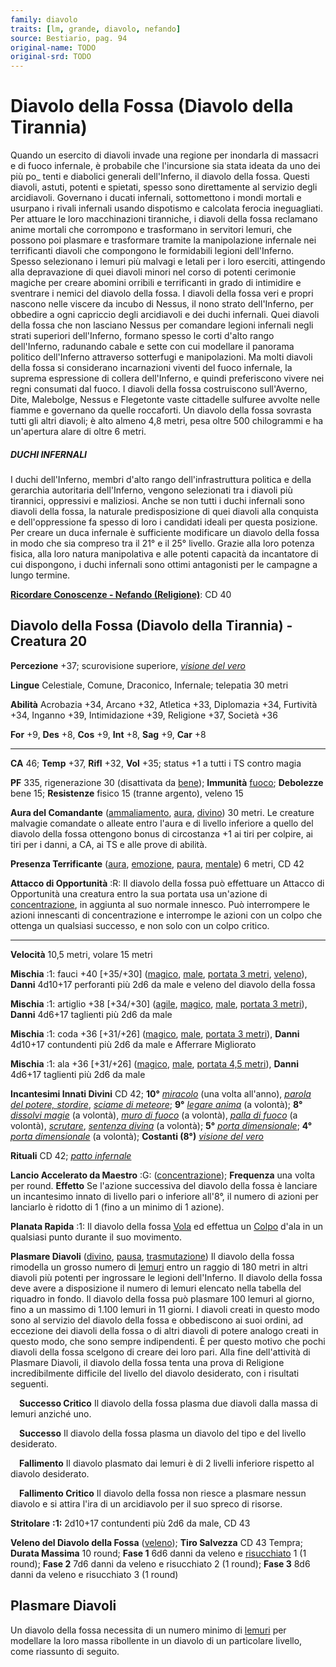 ```yaml
---
family: diavolo
traits: [lm, grande, diavolo, nefando]
source: Bestiario, pag. 94
original-name: TODO
original-srd: TODO
---
```


# Diavolo della Fossa (Diavolo della Tirannia)

Quando un esercito di diavoli invade una regione per inondarla di massacri e di
fuoco infernale, è probabile che l'incursione sia stata ideata da uno dei più
po\_ tenti e diabolici generali dell'Inferno, il diavolo della fossa. Questi
diavoli, astuti, potenti e spietati, spesso sono direttamente al servizio degli
arcidiavoli. Governano i ducati infernali, sottomettono i mondi mortali e
usurpano i rivali infernali usando dispotismo e calcolata ferocia ineguagliati.
Per attuare le loro macchinazioni tiranniche, i diavoli della fossa reclamano
anime mortali che corrompono e trasformano in servitori lemuri, che possono poi
plasmare e trasformare tramite la manipolazione infernale nei terrificanti
diavoli che compongono le formidabili legioni dell'Inferno. Spesso selezionano i
lemuri più malvagi e letali per i loro eserciti, attingendo alla depravazione di
quei diavoli minori nel corso di potenti cerimonie magiche per creare abomini
orribili e terrificanti in grado di intimidire e sventrare i nemici del diavolo
della fossa. I diavoli della fossa veri e propri nascono nelle viscere da incubo
di Nessus, il nono strato dell'Inferno, per obbedire a ogni capriccio degli
arcidiavoli e dei duchi infernali. Quei diavoli della fossa che non lasciano
Nessus per comandare legioni infernali negli strati superiori dell'Inferno,
formano spesso le corti d'alto rango dell'Inferno, radunando cabale e sette con
cui modellare il panorama politico dell'Inferno attraverso sotterfugi e
manipolazioni. Ma molti diavoli della fossa si considerano incarnazioni viventi
del fuoco infernale, la suprema espressione di collera dell'Inferno, e quindi
preferiscono vivere nei regni consumati dal fuoco. I diavoli della fossa
costruiscono sull'Averno, Dite, Malebolge, Nessus e Flegetonte vaste cittadelle
sulfuree avvolte nelle fiamme e governano da quelle roccaforti. Un diavolo della
fossa sovrasta tutti gli altri diavoli; è alto almeno 4,8 metri, pesa oltre 500
chilogrammi e ha un'apertura alare di oltre 6 metri.

##### DUCHI INFERNALI

I duchi dell'Inferno, membri d'alto rango dell'infrastruttura politica e della
gerarchia autoritaria dell'Inferno, vengono selezionati tra i diavoli più
tirannici, oppressivi e maliziosi. Anche se non tutti i duchi infernali sono
diavoli della fossa, la naturale predisposizione di quei diavoli alla conquista
e dell'oppressione fa spesso di loro i candidati ideali per questa posizione.
Per creare un duca infernale è sufficiente modificare un diavolo della fossa in
modo che sia compreso tra il 21° e il 25° livello. Grazie alla loro potenza
fisica, alla loro natura manipolativa e alle potenti capacità da incantatore di
cui dispongono, i duchi infernali sono ottimi antagonisti per le campagne a
lungo termine.

**[Ricordare Conoscenze - Nefando (Religione)](/azioni/ricordare-conoscenze)**:
CD 40

## Diavolo della Fossa (Diavolo della Tirannia) - Creatura 20

**Percezione** +37; scurovisione superiore,
_[visione del vero](/incantesimi/visione-del-vero)_

**Lingue** Celestiale, Comune, Draconico, Infernale; telepatia 30 metri

**Abilità** Acrobazia +34, Arcano +32, Atletica +33, Diplomazia +34, Furtività
+34, Inganno +39, Intimidazione +39, Religione +37, Società +36

**For** +9, **Des** +8, **Cos** +9, **Int** +8, **Sag** +9, **Car** +8

---

**CA** 46; **Temp** +37, **Rifl** +32, **Vol** +35; status +1 a tutti i TS
contro magia

**PF** 335, rigenerazione 30 (disattivata da [bene](/tratti/bene)); **Immunità**
[fuoco](/tratti/fuoco); **Debolezze** bene 15; **Resistenze** fisico 15 (tranne
argento), veleno 15

**Aura del Comandante** ([ammaliamento](/tratti/ammaliamento),
[aura](/tratti/aura), [divino](/tratti/divino)) 30 metri. Le creature malvagie
comandate o alleate entro l'aura e di livello inferiore a quello del diavolo
della fossa ottengono bonus di circostanza +1 ai tiri per colpire, ai tiri per i
danni, a CA, ai TS e alle prove di abilità.

**Presenza Terrificante** ([aura](/tratti/aura), [emozione](/tratti/emozione),
[paura](/tratti/paura), [mentale](/tratti/mentale)) 6 metri, CD 42

**Attacco di Opportunità** :R: Il diavolo della fossa può effettuare un Attacco
di Opportunità una creatura entro la sua portata usa un'azione di
[concentrazione](/tratti/concentrazione), in aggiunta al suo normale innesco.
Può interrompere le azioni innescanti di concentrazione e interrompe le azioni
con un colpo che ottenga un qualsiasi successo, e non solo con un colpo critico.

---

**Velocità** 10,5 metri, volare 15 metri

**Mischia** :1: fauci +40 \[+35/+30] ([magico](/tratti/magico),
[male](/tratti/male), [portata 3 metri](/tratti/portata),
[veleno](/tratti/veleno)), **Danni** 4d10+17 perforanti più 2d6 da male e veleno
del diavolo della fossa

**Mischia** :1: artiglio +38 \[+34/+30] ([agile](/tratti/agile),
[magico](/tratti/magico), [male](/tratti/male),
[portata 3 metri](/tratti/portata)), **Danni** 4d6+17 taglienti più 2d6 da male

**Mischia** :1: coda +36 \[+31/+26] ([magico](/tratti/magico),
[male](/tratti/male), [portata 3 metri](/tratti/portata)), **Danni** 4d10+17
contundenti più 2d6 da male e Afferrare Migliorato

**Mischia** :1: ala +36 \[+31/+26] ([magico](/tratti/magico),
[male](/tratti/male), [portata 4,5 metri](/tratti/portata)), **Danni** 4d6+17
taglienti più 2d6 da male

**Incantesimi Innati Divini** CD 42; **10°** _[miracolo](/incantesimi/miracolo)_
(una volta all'anno),
_[parola del potere, stordire](/incantesimi/parola-del-potere-stordire)_,
_[sciame di meteore](/incantesimi/sciame-di-meteore)_; **9°**
_[legare anima](/incantesimi/legare-anima)_ (a volontà); **8°**
_[dissolvi magie](/incantesimi/dissolvi-magie)_ (a volontà),
_[muro di fuoco](/incantesimi/muro-di-fuoco)_ (a volontà),
_[palla di fuoco](/incantesimi/palla-di-fuoco)_ (a volontà),
_[scrutare](/incantesimi/scrutare)_,
_[sentenza divina](/incantesimi/sentenza-divina)_ (a volontà); **5°**
_[porta dimensionale](/incantesimi/porta-dimensionale)_; **4°**
_[porta dimensionale](/incantesimi/porta-dimensionale)_ (a volontà); **Costanti
(8°)** _[visione del vero](/incantesimi/visione-del-vero)_

**Rituali** CD 42; _[patto infernale](/incantesimi/rituali)_

**Lancio Accelerato da Maestro** :G: ([concentrazione](/tratti/concentrazione));
**Frequenza** una volta per round. **Effetto** Se l'azione successiva del
diavolo della fossa è lanciare un incantesimo innato di livello pari o inferiore
all'8°, il numero di azioni per lanciarlo è ridotto di 1 (fino a un minimo di 1
azione).

**Planata Rapida** :1: Il diavolo della fossa [Vola](/azioni/volare) ed effettua
un [Colpo](/azioni/colpire) d'ala in un qualsiasi punto durante il suo
movimento.

**Plasmare Diavoli** ([divino](/tratti/divino), [pausa](/tratti/pausa),
[trasmutazione](/tratti/trasmutazione)) Il diavolo della fossa rimodella un
grosso numero di [lemuri](/creature/lemure) entro un raggio di 180 metri in
altri diavoli più potenti per ingrossare le legioni dell'Inferno. Il diavolo
della fossa deve avere a disposizione il numero di lemuri elencato nella tabella
del riquadro in fondo. Il diavolo della fossa può plasmare 100 lemuri al giorno,
fino a un massimo di 1.100 lemuri in 11 giorni. I diavoli creati in questo modo
sono al servizio del diavolo della fossa e obbediscono ai suoi ordini, ad
eccezione dei diavoli della fossa o di altri diavoli di potere analogo creati in
questo modo, che sono sempre indipendenti. È per questo motivo che pochi diavoli
della fossa scelgono di creare dei loro pari. Alla fine dell'attività di
Plasmare Diavoli, il diavolo della fossa tenta una prova di Religione
incredibilmente difficile del livello del diavolo desiderato, con i risultati
seguenti.

&emsp;**Successo Critico** Il diavolo della fossa plasma due diavoli dalla massa
di lemuri anziché uno.

&emsp;**Successo** Il diavolo della fossa plasma un diavolo del tipo e del
livello desiderato.

&emsp;**Fallimento** Il diavolo plasmato dai lemuri è di 2 livelli inferiore
rispetto al diavolo desiderato.

&emsp;**Fallimento Critico** Il diavolo della fossa non riesce a plasmare nessun
diavolo e si attira l'ira di un arcidiavolo per il suo spreco di risorse.

**Stritolare** **:1:** 2d10+17 contundenti più 2d6 da male, CD 43

**Veleno del Diavolo della Fossa** ([veleno](/tratti/veleno)); **Tiro Salvezza**
CD 43 Tempra; **Durata Massima** 10 round; **Fase 1** 6d6 danni da veleno e
[risucchiato](/condizioni/risucchiato) 1 (1 round); **Fase 2** 7d6 danni da
veleno e risucchiato 2 (1 round); **Fase 3** 8d6 danni da veleno e risucchiato 3
(1 round)

## **Plasmare Diavoli**

Un diavolo della fossa necessita di un numero minimo di
[lemuri](/creature/lemure) per modellare la loro massa ribollente in un diavolo
di un particolare livello, come riassunto di seguito.
